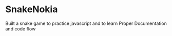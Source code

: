 # SnakeNokia
Built a snake game to practice javascript and to learn Proper Documentation and code flow 
